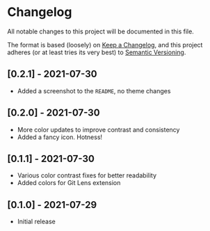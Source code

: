 # Changelog

All notable changes to this project will be documented in this file.

The format is based (loosely) on [Keep a Changelog](https://keepachangelog.com/en/1.0.0/), and this project adheres (or at least tries its very best) to [Semantic Versioning](https://semver.org/spec/v2.0.0.html).

## [0.2.1] - 2021-07-30

- Added a screenshot to the `README`, no theme changes

## [0.2.0] - 2021-07-30

- More color updates to improve contrast and consistency
- Added a fancy icon. Hotness!

## [0.1.1] - 2021-07-30

- Various color contrast fixes for better readability
- Added colors for Git Lens extension

## [0.1.0] - 2021-07-29

- Initial release
